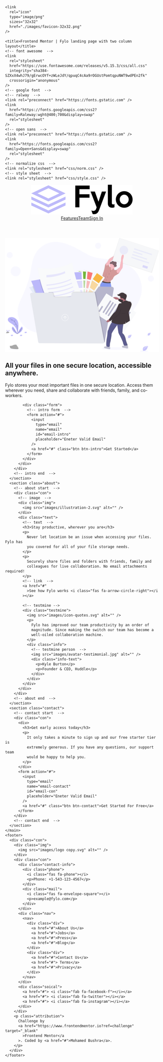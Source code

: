 <!DOCTYPE html>
<html lang="en">
  <head>
    <meta charset="UTF-8" />
    <meta name="viewport" content="width=device-width, initial-scale=1.0" />
    <!-- displays site properly based on user's device -->

    <link
      rel="icon"
      type="image/png"
      sizes="32x32"
      href="./images/favicon-32x32.png"
    />

    <title>Frontend Mentor | Fylo landing page with two column layout</title>
    <!-- font awesome  -->
    <link
      rel="stylesheet"
      href="https://use.fontawesome.com/releases/v5.15.3/css/all.css"
      integrity="sha384-SZXxX4whJ79/gErwcOYf+zWLeJdY/qpuqC4cAa9rOGUstPomtqpuNWT9wdPEn2fk"
      crossorigin="anonymous"
    />
    <!-- google font  -->
    <!-- ralway  -->
    <link rel="preconnect" href="https://fonts.gstatic.com" />
    <link
      href="https://fonts.googleapis.com/css2?family=Raleway:wght@400;700&display=swap"
      rel="stylesheet"
    />
    <!-- open sans  -->
    <link rel="preconnect" href="https://fonts.gstatic.com" />
    <link
      href="https://fonts.googleapis.com/css2?family=Open+Sans&display=swap"
      rel="stylesheet"
    />
    <!-- normalize css  -->
    <link rel="stylesheet" href="css/norm.css" />
    <!-- style sheet  -->
    <link rel="stylesheet" href="css/style.css" />
  </head>
  <body>
    <!-- header  -->
    <header>
      <div class="con">
        <div class="logo"><img src="images/logo.svg" alt="" /></div>
        <nav>
          <!-- navgation -->
          <a href="#">Features</a><a href="#">Team</a><a href="#">Sign In</a>
        </nav>
      </div>
    </header>
    <!-- header end  -->
    <main>
      <!-- main start  -->
      <section class="intro">
        <!-- intro start  -->
        <div class="con">
          <div class="img"><img src="images/illustration-1.svg" alt="" /></div>
          <div class="text">
            <h2>All your files in one secure location, accessible anywhere.</h2>
            <p>
              Fylo stores your most important files in one secure location.
              Access them wherever you need, share and collaborate with friends,
              family, and co-workers.
            </p>

            <div class="form">
              <!-- intro form  -->
              <form action="#">
                <input
                  type="email"
                  name="email"
                  id="email-intro"
                  placeholder="Eneter Valid Email"
                />
                <a href="#" class="btn btn-intro">Get Started</a>
              </form>
            </div>
          </div>
        </div>
        <!-- intro end  -->
      </section>
      <section class="about">
        <!-- about start  -->
        <div class="con">
          <!-- image  -->
          <div class="img">
            <img src="images/illustration-2.svg" alt="" />
          </div>
          <div class="text">
            <!-- text  -->
            <h3>Stay productive, wherever you are</h3>
            <p>
              Never let location be an issue when accessing your files. Fylo has
              you covered for all of your file storage needs.
            </p>
            <p>
              Securely share files and folders with friends, family and
              colleagues for live collaboration. No email attachments required!
            </p>
            <!-- link  -->
            <a href="#"
              >See how Fylo works <i class="fas fa-arrow-circle-right"></i
            ></a>

            <!-- testmine -->
            <div class="testmine">
              <img src="images/icon-quotes.svg" alt="" />
              <p>
                Fylo has improved our team productivity by an order of
                magnitude. Since making the switch our team has become a
                well-oiled collaboration machine.
              </p>
              <div class="info">
                <!-- testmine person  -->
                <img src="images/avatar-testimonial.jpg" alt="" />
                <div class="info-text">
                  <p>Kyle Burton</p>
                  <p>Founder & CEO, Huddle</p>
                </div>
              </div>
            </div>
          </div>
        </div>
        <!-- about end  -->
      </section>
      <section class="contact">
        <!-- contact start  -->
        <div class="con">
          <div>
            <h3>Get early access today</h3>
            <p>
              It only takes a minute to sign up and our free starter tier is
              extremely generous. If you have any questions, our support team
              would be happy to help you.
            </p>
          </div>
          <form action="#">
            <input
              type="email"
              name="email-contact"
              id="email-con"
              placeholder="Eneter Valid Email"
            />
            <a href="#" class="btn btn-contact">Get Started For Free</a>
          </form>
        </div>
        <!-- contact end  -->
      </section>
    </main>
    <footer>
      <div class="con">
        <div class="img">
          <img src="images/logo copy.svg" alt="" />
        </div>
        <div class="con">
          <div class="contact-info">
            <div class="phone">
              <i class="fas fa-phone"></i>
              <p>Phone: +1-543-123-4567</p>
            </div>
            <div class="mail">
              <i class="fas fa-envelope-square"></i>
              <p>example@fylo.com</p>
            </div>
          </div>
          <div class="nav">
            <nav>
              <div class="div">
                <a href="#">About Us</a>
                <a href="#">Jobs</a>
                <a href="#">Press</a>
                <a href="#">Blog</a>
              </div>
              <div class="div">
                <a href="#">Contact Us</a>
                <a href="#"> Terms</a>
                <a href="#">Privacy</a>
              </div>
            </nav>
          </div>
          <div class="soical">
            <a href="#"> <i class="fab fa-facebook-f"></i></a>
            <a href="#"> <i class="fab fa-twitter"></i></a>
            <a href="#"> <i class="fab fa-instagram"></i></a>
          </div>
        </div>
        <p class="attribution">
          Challenge by
          <a href="https://www.frontendmentor.io?ref=challenge" target="_blank"
            >Frontend Mentor</a
          >. Coded by <a href="#">Mohamed Bushra</a>.
        </p>
      </div>
    </footer>
  </body>
</html>

